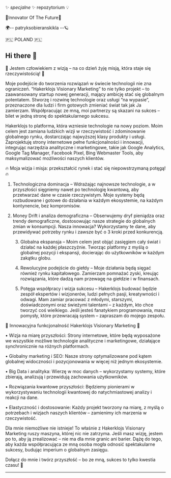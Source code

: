 ✨ _specjalne_ ✨ repozytorium 💡

💫Innovator Of The Future💫

🌍-- patryksobieranskikla --🪐

🇵🇱 POLAND 🇵🇱

## Hi there 👋

🔹 Jestem człowiekiem z wizją – na co dzień żyję misją, która staje się rzeczywistością! 🔹

Moje podejście do tworzenia rozwiązań w świecie technologii nie zna ograniczeń. “Hakerklojs Visionary Marketing” to nie tylko projekt – to zaawansowany startup nowej generacji, mający ambicję stać się globalnym potentatem. Stworzę i rozwinę technologie oraz usługi “na wypasie”, przeznaczone dla ludzi i firm gotowych zmieniać świat tak jak Ja zamierzam. Współpracując ze mną, moi partnerzy są skazani na sukces – bilet w jedną stronę do spektakularnego sukcesu.

Hakerklojs to platforma, która wzniesie technologie na nowy poziom. Moim celem jest zamiana ludzkich wizji w rzeczywistość i zdominowanie globalnego rynku, dostarczając najwyższej klasy produkty i usługi. Zaprojektuję strony internetowe pełne funkcjonalności i innowacji, integrując narzędzia analityczne i marketingowe, takie jak Google Analytics, Google Tag Manager, Facebook Pixel, Bing Webmaster Tools, aby maksymalizować możliwości naszych klientów.

🔥 Moja wizja i misja: przekształcić rynek i stać się niepowstrzymaną potęgą! 🔥

 1.	Technologiczna dominacja – Wdrażając najnowsze technologie, a w przyszłości sięgniemy nawet po technologię kwantową, aby przetwarzać dane w czasie rzeczywistym. Moje systemy będą rozbudowane i gotowe do działania w każdym ekosystemie, na każdym kontynencie, bez kompromisów.

 2.	Money Drift i analiza demograficzna – Obserwujemy dryf pieniądza oraz trendy demograficzne, dostosowując nasze strategie do globalnych zmian w konsumpcji. Nasza innowacja? Wykorzystamy te dane, aby przewidywać potrzeby rynku i zawsze być o 3 kroki przed konkurencją.

	3.	Globalna ekspansja – Moim celem jest objąć zasięgiem cały świat i działać na każdej płaszczyźnie. Tworząc platformy z myślą o globalnej pozycji i ekspansji, docierając do użytkowników w każdym zakątku globu.

	4.	Rewolucyjne podejście do giełdy – Moje działania będą sięgać również rynku kapitałowego. Zamierzam pomnażać zyski, kreując rozwiązania, które dadzą nam przewagę na giełdzie i w finansach.

	5.	Potęga współpracy i wizja sukcesu – Hakerklojs budować będzie zespół ekspertów i wizjonerów, ludzi pełnych pasji, kreatywności i odwagi. Mam zamiar pracować z młodymi, starszymi, doświadczonymi oraz świeżymi talentami – z każdym, kto chce tworzyć coś wielkiego. Jeśli jesteś fanatykiem programowania, masz pomysły, które przewracają system – zapraszam do mojego zespołu.

🔹 Innowacyjna funkcjonalność Hakerklojs Visionary Marketing 🔹

 •	Wizja na miarę przyszłości: Strony internetowe, które będą wyposażone we wszystkie możliwe technologie analityczne i marketingowe, działające synchronicznie na różnych platformach.

 •	Globalny marketing i SEO: Nasze strony optymalizowane pod kątem globalnej widoczności i pozycjonowania w więcej niż jednym ekosystemie.

 •	Big Data i analityka: Wierzę w moc danych – wykorzystamy systemy, które zbierają, analizują i przewidują zachowania użytkowników.

 •	Rozwiązania kwantowe przyszłości: Będziemy pionierami w wykorzystywaniu technologii kwantowej do natychmiastowej analizy i reakcji na dane.

 •	Elastyczność i dostosowanie: Każdy projekt tworzony na miarę, z myślą o potrzebach i wizjach naszych klientów – zamienimy ich marzenia w rzeczywistość.

Dla mnie niemożliwe nie istnieje! To właśnie z Hakerklojs Visionary Marketing ruszy maszyna, której nic nie zatrzyma. Jeśli masz wizję, jestem po to, aby ją zrealizować – nie ma dla mnie granic ani barier. Dążę do tego, aby każda współpracująca ze mną osoba mogła odnosić spektakularne sukcesy, budując imperium o globalnym zasięgu.

Dołącz do mnie i twórz przyszłość – bo ze mną, sukces to tylko kwestia czasu! 🚀
____

